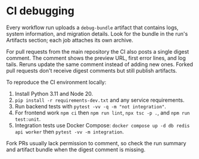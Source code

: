 # CI debugging

Every workflow run uploads a `debug-bundle` artifact that contains logs, system
information, and migration details. Look for the bundle in the run's Artifacts
section; each job attaches its own archive.

For pull requests from the main repository the CI also posts a single digest
comment. The comment shows the preview URL, first error lines, and log tails.
Reruns update the same comment instead of adding new ones. Forked pull requests
don't receive digest comments but still publish artifacts.

To reproduce the CI environment locally:

1. Install Python 3.11 and Node 20.
2. `pip install -r requirements-dev.txt` and any service requirements.
3. Run backend tests with `pytest -vv -q -m "not integration"`.
4. For frontend work `npm ci` then `npm run lint`, `npx tsc -p .`, and
   `npm run test:unit`.
5. Integration tests use Docker Compose: `docker compose up -d db redis api
   worker` then `pytest -vv -m integration`.

Fork PRs usually lack permission to comment, so check the run summary and
artifact bundle when the digest comment is missing.
